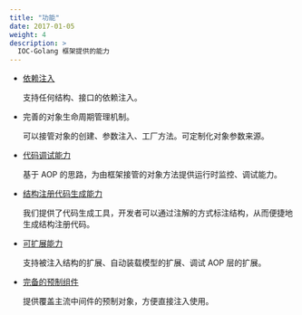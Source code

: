 ```yaml
---
title: "功能"
date: 2017-01-05
weight: 4
description: >
  IOC-Golang 框架提供的能力
---
```


- [依赖注入](/cn/docs/getting-started/tutorial/)

  支持任何结构、接口的依赖注入。

- 完善的对象生命周期管理机制。

  可以接管对象的创建、参数注入、工厂方法。可定制化对象参数来源。

- [代码调试能力](/cn/docs/examples/debug/)

  基于 AOP 的思路，为由框架接管的对象方法提供运行时监控、调试能力。

- [结构注册代码生成能力](/cn/docs/reference/ioc-go-cli/#结构注解与sdcndocsconceptsd代码生成)

  我们提供了代码生成工具，开发者可以通过注解的方式标注结构，从而便捷地生成结构注册代码。

- [可扩展能力](/cn/docs/contribution-guidelines/)

  支持被注入结构的扩展、自动装载模型的扩展、调试 AOP 层的扩展。

- [完备的预制组件](/cn/docs/examples/)

  提供覆盖主流中间件的预制对象，方便直接注入使用。